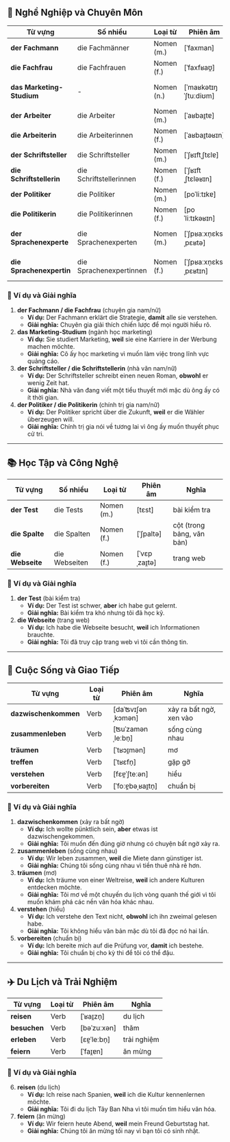 ## **💼 Nghề Nghiệp và Chuyên Môn**

|**Từ vựng**|**Số nhiều**|**Loại từ**|**Phiên âm**|**Nghĩa**|
|---|---|---|---|---|
|**der Fachmann**|die Fachmänner|Nomen (m.)|[ˈfaxman]|chuyên gia nam|
|**die Fachfrau**|die Fachfrauen|Nomen (f.)|[ˈfaxfʁaʊ̯]|chuyên gia nữ|
|**das Marketing-Studium**|-|Nomen (n.)|[ˈmaʁkətɪŋ ˈʃtuːdiʊm]|ngành học marketing|
|**der Arbeiter**|die Arbeiter|Nomen (m.)|[ˈaʁbaɪ̯tɐ]|công nhân nam|
|**die Arbeiterin**|die Arbeiterinnen|Nomen (f.)|[ˈaʁbaɪ̯təʁɪn]|công nhân nữ|
|**der Schriftsteller**|die Schriftsteller|Nomen (m.)|[ˈʃʁɪftˌʃtɛlɐ]|nhà văn nam|
|**die Schriftstellerin**|die Schriftstellerinnen|Nomen (f.)|[ˈʃʁɪftˌʃtɛləʁɪn]|nhà văn nữ|
|**der Politiker**|die Politiker|Nomen (m.)|[poˈliːtɪkɐ]|chính trị gia nam|
|**die Politikerin**|die Politikerinnen|Nomen (f.)|[poˈliːtɪkəʁɪn]|chính trị gia nữ|
|**der Sprachenexperte**|die Sprachenexperten|Nomen (m.)|[ˈʃpʁaːxn̩ɛksˌpɛʁtə]|chuyên gia ngôn ngữ nam|
|**die Sprachenexpertin**|die Sprachenexpertinnen|Nomen (f.)|[ˈʃpʁaːxn̩ɛksˌpɛʁtɪn]|chuyên gia ngôn ngữ nữ|

### **📌 Ví dụ và Giải nghĩa**

1. **der Fachmann / die Fachfrau** (chuyên gia nam/nữ)
    - **Ví dụ:** Der Fachmann erklärt die Strategie, **damit** alle sie verstehen.
    - **Giải nghĩa:** Chuyên gia giải thích chiến lược để mọi người hiểu rõ.
2. **das Marketing-Studium** (ngành học marketing)
    - **Ví dụ:** Sie studiert Marketing, **weil** sie eine Karriere in der Werbung machen möchte.
    - **Giải nghĩa:** Cô ấy học marketing vì muốn làm việc trong lĩnh vực quảng cáo.
3. **der Schriftsteller / die Schriftstellerin** (nhà văn nam/nữ)
    - **Ví dụ:** Der Schriftsteller schreibt einen neuen Roman, **obwohl** er wenig Zeit hat.
    - **Giải nghĩa:** Nhà văn đang viết một tiểu thuyết mới mặc dù ông ấy có ít thời gian.
4. **der Politiker / die Politikerin** (chính trị gia nam/nữ)
    - **Ví dụ:** Der Politiker spricht über die Zukunft, **weil** er die Wähler überzeugen will.
    - **Giải nghĩa:** Chính trị gia nói về tương lai vì ông ấy muốn thuyết phục cử tri.

---

## **📚 Học Tập và Công Nghệ**

|**Từ vựng**|**Số nhiều**|**Loại từ**|**Phiên âm**|**Nghĩa**|
|---|---|---|---|---|
|**der Test**|die Tests|Nomen (m.)|[tɛst]|bài kiểm tra|
|**die Spalte**|die Spalten|Nomen (f.)|[ˈʃpaltə]|cột (trong bảng, văn bản)|
|**die Webseite**|die Webseiten|Nomen (f.)|[ˈvɛpˌzaɪ̯tə]|trang web|

### **📌 Ví dụ và Giải nghĩa**

1. **der Test** (bài kiểm tra)
    - **Ví dụ:** Der Test ist schwer, **aber** ich habe gut gelernt.
    - **Giải nghĩa:** Bài kiểm tra khó nhưng tôi đã học kỹ.
2. **die Webseite** (trang web)
    - **Ví dụ:** Ich habe die Webseite besucht, **weil** ich Informationen brauchte.
    - **Giải nghĩa:** Tôi đã truy cập trang web vì tôi cần thông tin.

---

## **👫 Cuộc Sống và Giao Tiếp**

|**Từ vựng**|**Loại từ**|**Phiên âm**|**Nghĩa**|
|---|---|---|---|
|**dazwischenkommen**|Verb|[daˈʦvɪʃənˌkɔmən]|xảy ra bất ngờ, xen vào|
|**zusammenleben**|Verb|[ʦuˈzamənˌleːbn̩]|sống cùng nhau|
|**träumen**|Verb|[ˈtʁɔɪ̯mən]|mơ|
|**treffen**|Verb|[ˈtʁɛfn̩]|gặp gỡ|
|**verstehen**|Verb|[fɛɐ̯ˈʃteːən]|hiểu|
|**vorbereiten**|Verb|[ˈfoːɐ̯bəˌʁaɪ̯tn̩]|chuẩn bị|

### **📌 Ví dụ và Giải nghĩa**

1. **dazwischenkommen** (xảy ra bất ngờ)
    - **Ví dụ:** Ich wollte pünktlich sein, **aber** etwas ist dazwischengekommen.
    - **Giải nghĩa:** Tôi muốn đến đúng giờ nhưng có chuyện bất ngờ xảy ra.
2. **zusammenleben** (sống cùng nhau)
    - **Ví dụ:** Wir leben zusammen, **weil** die Miete dann günstiger ist.
    - **Giải nghĩa:** Chúng tôi sống cùng nhau vì tiền thuê nhà rẻ hơn.
3. **träumen** (mơ)
    - **Ví dụ:** Ich träume von einer Weltreise, **weil** ich andere Kulturen entdecken möchte.
    - **Giải nghĩa:** Tôi mơ về một chuyến du lịch vòng quanh thế giới vì tôi muốn khám phá các nền văn hóa khác nhau.
4. **verstehen** (hiểu)
    - **Ví dụ:** Ich verstehe den Text nicht, **obwohl** ich ihn zweimal gelesen habe.
    - **Giải nghĩa:** Tôi không hiểu văn bản mặc dù tôi đã đọc nó hai lần.
5. **vorbereiten** (chuẩn bị)
    - **Ví dụ:** Ich bereite mich auf die Prüfung vor, **damit** ich bestehe.
    - **Giải nghĩa:** Tôi chuẩn bị cho kỳ thi để tôi có thể đậu.

---

## **✈️ Du Lịch và Trải Nghiệm**

|**Từ vựng**|**Loại từ**|**Phiên âm**|**Nghĩa**|
|---|---|---|---|
|**reisen**|Verb|[ˈʁaɪ̯zn̩]|du lịch|
|**besuchen**|Verb|[bəˈzuːxən]|thăm|
|**erleben**|Verb|[ɛɐ̯ˈleːbn̩]|trải nghiệm|
|**feiern**|Verb|[ˈfaɪ̯ɐn]|ăn mừng|

### **📌 Ví dụ và Giải nghĩa**

6. **reisen** (du lịch)
    - **Ví dụ:** Ich reise nach Spanien, **weil** ich die Kultur kennenlernen möchte.
    - **Giải nghĩa:** Tôi đi du lịch Tây Ban Nha vì tôi muốn tìm hiểu văn hóa.
7. **feiern** (ăn mừng)
    - **Ví dụ:** Wir feiern heute Abend, **weil** mein Freund Geburtstag hat.
    - **Giải nghĩa:** Chúng tôi ăn mừng tối nay vì bạn tôi có sinh nhật.